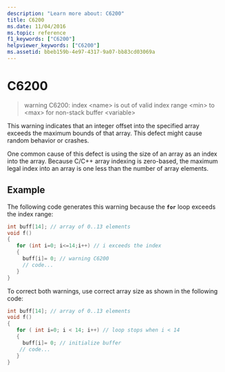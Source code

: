 ```yaml
---
description: "Learn more about: C6200"
title: C6200
ms.date: 11/04/2016
ms.topic: reference
f1_keywords: ["C6200"]
helpviewer_keywords: ["C6200"]
ms.assetid: bbeb159b-4e97-4317-9a07-bb83cd03069a
---
```

# C6200

> warning C6200: index \<name> is out of valid index range \<min> to \<max> for non-stack buffer \<variable>

This warning indicates that an integer offset into the specified array exceeds the maximum bounds of that array. This defect might cause random behavior or crashes.

One common cause of this defect is using the size of an array as an index into the array. Because C/C++ array indexing is zero-based, the maximum legal index into an array is one less than the number of array elements.

## Example

The following code generates this warning because the **`for`** loop exceeds the index range:

```cpp
int buff[14]; // array of 0..13 elements
void f()
{
   for (int i=0; i<=14;i++) // i exceeds the index
   {
     buff[i]= 0; // warning C6200
     // code...
   }
}
```

To correct both warnings, use correct array size as shown in the following code:

```cpp
int buff[14]; // array of 0..13 elements
void f()
{
   for ( int i=0; i < 14; i++) // loop stops when i < 14
   {
     buff[i]= 0; // initialize buffer
    // code...
   }
}
```
